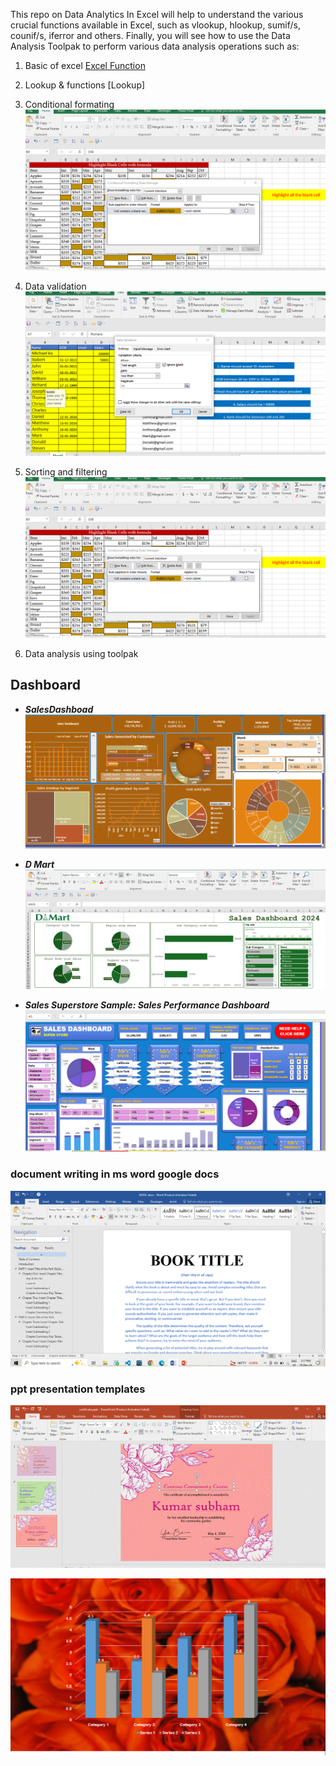  

This repo on Data Analytics In Excel will help to understand the various crucial functions available in Excel, such as vlookup, hlookup, sumif/s, counif/s, iferror and others. Finally, you will see how to use the Data Analysis Toolpak to perform various data analysis operations such as:

1. Basic of excel  <a href="(https://1drv.ms/f/c/8cde32f38b783a7a/Eq7jaKsGpWVDrpEYNtEoWRkBDsGCXLtcPHKfytTR4LEfVg?e=3lhl2c"> Excel Function </a>
2. Lookup & functions [Lookup]

3. Conditional formating [![Condtional Formating](./Basic%20function/conditional.png)](./Basic%20function/Conditional%20formatitng.xlsx)

4. Data validation [![Data Validation](./Basic%20function/Data%20validation.png)](./Basic%20function/Data%20Validation.xlsx)

5. Sorting and filtering [![Sorting and filtering](./Basic%20function/sort%20data%20filter.png)](./Basic%20function/sort%20data%20filter.xlsx)

6. Data analysis using toolpak


## Dashboard

- ***SalesDashboad*** [![Sales](./Project/Sales%20Dashboard.png)](./Project/Sales%20Data_Dashboard.xlsx)

- ***D Mart*** [![](./Project/Dmart.png)](./Project/Dmart%20Excel%20Dashboard/DMart%20Sales%20Dashboard%202024.xlsx)

-  ***Sales Superstore Sample: Sales Performance Dashboard***
[![Dashboard](./Project/superstore_SalesDashboard.PNG)](./Project/superstore_SalesDashboard.xlsx)


### document writing in ms word google docs 

![[document writing in ms word google docs ](./BOOK%20.docx)](./Books.GIF)

### ppt presentation templates

![[ppt presentation templates](./ppt/certificate.pps)](./ppt.GIF)

![[](./ppt/Presentation1.pps)](./ppt/ppt.png)

